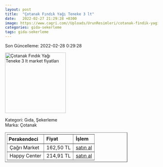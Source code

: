 ```yaml
---
layout: post
title:  "Çotanak Fındık Yağı Teneke 3 lt"
date:   2022-02-27 21:29:28 +0300
image: https://www.cagri.com//Uploads/UrunResimleri/cotanak-findik-yagi-teneke-3-lt-5262.jpg
categories: gida-sekerleme
tags: gida-sekerleme
---
```


Son Güncelleme: 2022-02-28 0:29:28

<img src="https://www.cagri.com//Uploads/UrunResimleri/cotanak-findik-yagi-teneke-3-lt-5262.jpg" width="200" alt="Çotanak Fındık Yağı Teneke 3 lt market fiyatları" />

Kategori: Gıda, Şekerleme
<br />
Marka: Çotanak

<table border="1" style="padding: 5px;width:80%;">
  <tr>
    <td style="padding: 5px;"><strong>Perakendeci</strong></td>
    <td><strong>Fiyat</strong></td>
    <td><strong>İşlem</strong></td>
  </tr>
  <tr>
              <td>Çağrı Market</td>
              <td>162,50 TL</td>
              <td><a target="_blank" href="https://www.cagri.com/cotanak-findik-yagi-teneke-3-lt">satın al</a></td>
            </tr><tr>
              <td>Happy Center</td>
              <td>214,91 TL</td>
              <td><a target="_blank" href="https://www.happycenter.com.tr/Cotanak_Y_findik_Yagi_3_Lt">satın al</a></td>
            </tr>
</table>
